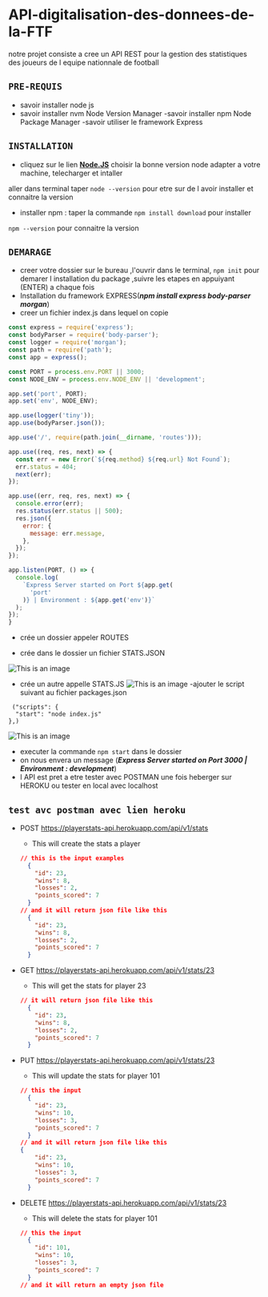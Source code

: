# API-digitalisation-des-donnees-de-la-FTF

notre projet consiste a cree un API REST pour la gestion des statistiques des joueurs de l equipe nationnale de football

## **`PRE-REQUIS`**

 -  savoir installer node js
 - savoir installer nvm Node Version Manager
 -savoir installer npm Node Package Manager 
 -savoir utiliser le framework Express

 ## **`INSTALLATION`**

 - cliquez sur le lien **[Node.JS](https://nodejs.org/en/)** choisir la bonne version node adapter a votre machine, telecharger et intaller
 
 aller dans terminal taper `node --version` pour etre sur de l avoir installer et connaitre la version

 - installer npm : taper la commande `npm install download` pour installer
 
 `npm --version`  pour connaitre la version


 ## **`DEMARAGE`**

 - creer votre dossier sur le bureau ,l'ouvrir dans le terminal,
 `npm init` pour demarer l installation du package ,suivre les etapes en appuiyant (ENTER) a chaque fois
 - Installation du framework EXPRESS(**_npm install express body-parser morgan_**)
- creer un fichier index.js dans lequel on copie

```js
const express = require('express');
const bodyParser = require('body-parser');
const logger = require('morgan');
const path = require('path');
const app = express();

const PORT = process.env.PORT || 3000;
const NODE_ENV = process.env.NODE_ENV || 'development';

app.set('port', PORT);
app.set('env', NODE_ENV);

app.use(logger('tiny'));
app.use(bodyParser.json());

app.use('/', require(path.join(__dirname, 'routes')));

app.use((req, res, next) => {
  const err = new Error(`${req.method} ${req.url} Not Found`);
  err.status = 404;
  next(err);
});

app.use((err, req, res, next) => {
  console.error(err);
  res.status(err.status || 500);
  res.json({
    error: {
      message: err.message,
    },
  });
});

app.listen(PORT, () => {
  console.log(
    `Express Server started on Port ${app.get(
      'port'
    )} | Environment : ${app.get('env')}`
  );
});
}
```
- crée un dossier appeler ROUTES

- crée dans le dossier un fichier STATS.JSON

![This is an image](Capture28.png)
- crée un autre appelle STATS.JS
![This is an image](Capture49.png)
-ajouter le script suivant au fichier packages.json
```
 ("scripts": {
  "start": "node index.js"
},)
```
![This is an image](Capture55.png)
- executer la commande `npm start` dans le dossier
- on nous envera un message
(**_Express Server started on Port 3000 | Environment : development_**)
- l API est pret a etre tester avec POSTMAN une fois heberger sur HEROKU ou tester en local avec localhost
## **`test avc postman avec lien heroku`** 


  - POST https://playerstats-api.herokuapp.com/api/v1/stats 
    -  This will create the stats a player

    ```json
    // this is the input examples
      {
        "id": 23,
        "wins": 8,
        "losses": 2,
        "points_scored": 7
      }
    // and it will return json file like this
      {
        "id": 23,
        "wins": 8,
        "losses": 2,
        "points_scored": 7
      }
    ```


  - GET https://playerstats-api.herokuapp.com/api/v1/stats/23 
    - This will get the stats for player 23

    ```json
    // it will return json file like this
      {
        "id": 23,
        "wins": 8,
        "losses": 2,
        "points_scored": 7
      }
    ```
    
  - PUT https://playerstats-api.herokuapp.com/api/v1/stats/23 
    - This will update the stats for player 101

    ```json
    // this the input 
      {
        "id": 23,
        "wins": 10,
        "losses": 3,
        "points_scored": 7
      }
    // and it will return json file like this
    {
        "id": 23,
        "wins": 10,
        "losses": 3,
        "points_scored": 7
      }
    ```

  - DELETE https://playerstats-api.herokuapp.com/api/v1/stats/23
    -  This will delete the stats for player 101

    ```json
    // this the input 
      {
        "id": 101,
        "wins": 10,
        "losses": 3,
        "points_scored": 7
      }
    // and it will return an empty json file
    ```




